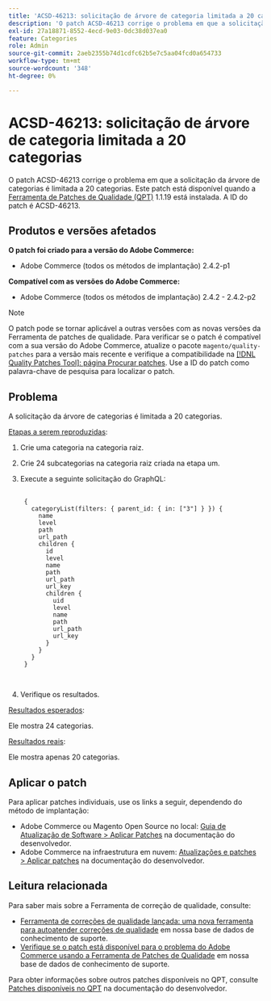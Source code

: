 ```yaml
---
title: 'ACSD-46213: solicitação de árvore de categoria limitada a 20 categorias'
description: 'O patch ACSD-46213 corrige o problema em que a solicitação da árvore de categorias é limitada a 20 categorias. Este patch está disponível quando a [Ferramenta de correções de qualidade (QPT)](/help/announcements/adobe-commerce-announcements/magento-quality-patches-released-new-tool-to-self-serve-quality-patches.md) 1.1.19 está instalada. A ID do patch é ACSD-46213. '
exl-id: 27a18871-8552-4ecd-9e03-0dc38d037ea0
feature: Categories
role: Admin
source-git-commit: 2aeb2355b74d1cdfc62b5e7c5aa04fcd0a654733
workflow-type: tm+mt
source-wordcount: '348'
ht-degree: 0%

---
```


# ACSD-46213: solicitação de árvore de categoria limitada a 20 categorias

O patch ACSD-46213 corrige o problema em que a solicitação da árvore de categorias é limitada a 20 categorias. Este patch está disponível quando a [Ferramenta de Patches de Qualidade (QPT)](/help/announcements/adobe-commerce-announcements/magento-quality-patches-released-new-tool-to-self-serve-quality-patches.md) 1.1.19 está instalada. A ID do patch é ACSD-46213.

## Produtos e versões afetados

**O patch foi criado para a versão do Adobe Commerce:**

* Adobe Commerce (todos os métodos de implantação) 2.4.2-p1

**Compatível com as versões do Adobe Commerce:**

* Adobe Commerce (todos os métodos de implantação) 2.4.2 - 2.4.2-p2

>[!NOTE]
>
>O patch pode se tornar aplicável a outras versões com as novas versões da Ferramenta de patches de qualidade. Para verificar se o patch é compatível com a sua versão do Adobe Commerce, atualize o pacote `magento/quality-patches` para a versão mais recente e verifique a compatibilidade na [[!DNL Quality Patches Tool]: página Procurar patches](https://experienceleague.adobe.com/tools/commerce-quality-patches/index.html?lang=pt-BR). Use a ID do patch como palavra-chave de pesquisa para localizar o patch.


## Problema

A solicitação da árvore de categorias é limitada a 20 categorias.

<u>Etapas a serem reproduzidas</u>:

1. Crie uma categoria na categoria raiz.
1. Crie 24 subcategorias na categoria raiz criada na etapa um.
1. Execute a seguinte solicitação do GraphQL:

   <pre>
    <code class="language-graphql">
    &lbrace;
      categoryList(filters: { parent_id: { in: ["3"] } }) &lbrace;
        name
        level
        path
        url_path
        children &lbrace;
          id
          level
          name
          path
          url_path
          url_key
          children &lbrace;
            uid
            level
            name
            path
            url_path
            url_key
          &rbrace;
        &rbrace;
      &rbrace;
    &rbrace;
    </code>
    </pre>

1. Verifique os resultados.

<u>Resultados esperados</u>:

Ele mostra 24 categorias.

<u>Resultados reais</u>:

Ele mostra apenas 20 categorias.

## Aplicar o patch

Para aplicar patches individuais, use os links a seguir, dependendo do método de implantação:

* Adobe Commerce ou Magento Open Source no local: [Guia de Atualização de Software > Aplicar Patches](https://experienceleague.adobe.com/pt-br/docs/commerce-operations/tools/quality-patches-tool/usage) na documentação do desenvolvedor.
* Adobe Commerce na infraestrutura em nuvem: [Atualizações e patches > Aplicar patches](https://experienceleague.adobe.com/pt-br/docs/commerce-cloud-service/user-guide/develop/upgrade/apply-patches) na documentação do desenvolvedor.

## Leitura relacionada

Para saber mais sobre a Ferramenta de correção de qualidade, consulte:

* [Ferramenta de correções de qualidade lançada: uma nova ferramenta para autoatender correções de qualidade](/help/announcements/adobe-commerce-announcements/magento-quality-patches-released-new-tool-to-self-serve-quality-patches.md) em nossa base de dados de conhecimento de suporte.
* [Verifique se o patch está disponível para o problema do Adobe Commerce usando a Ferramenta de Patches de Qualidade](/help/support-tools/patches-available-in-qpt-tool/check-patch-for-magento-issue-with-magento-quality-patches.md) em nossa base de dados de conhecimento de suporte.

Para obter informações sobre outros patches disponíveis no QPT, consulte [Patches disponíveis no QPT](https://experienceleague.adobe.com/tools/commerce-quality-patches/index.html?lang=pt-BR) na documentação do desenvolvedor.
